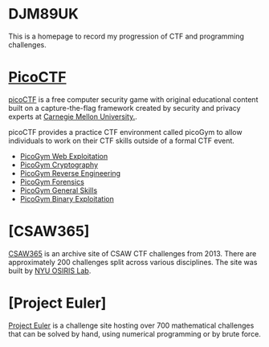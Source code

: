 # DJM89UK
This is a homepage to record my progression of CTF and programming challenges.

# [PicoCTF](./picoctf.md)

[picoCTF](https://picoctf.org/) is a free computer security game with original educational content built on a capture-the-flag framework created by security and privacy experts at [Carnegie Mellon University.](https://cmu.edu/).

picoCTF provides a practice CTF environment called picoGym to allow individuals to work on their CTF skills outside of a formal CTF event.

- [PicoGym Web Exploitation](./picogym_we.md)
- [PicoGym Cryptography](./picogym_c.md)
- [PicoGym Reverse Engineering](./picogym_re.md)
- [PicoGym Forensics](./picogym_f.md)
- [PicoGym General Skills](./picogym_gs.md)
- [PicoGym Binary Exploitation](./picogym_be.md)

# [CSAW365]

[CSAW365](https://365.csaw.io/) is an archive site of CSAW CTF challenges from 2013.  There are approximately 200 challenges split across various disciplines.  The site was built by [NYU OSIRIS Lab](https://www.osiris.cyber.nyu.edu/).

# [Project Euler]
[Project Euler](https://projecteuler.net/) is a challenge site hosting over 700 mathematical challenges that can be solved by hand, using numerical programming or by brute force.
